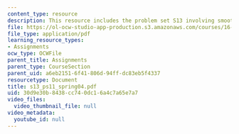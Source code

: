 ```yaml
---
content_type: resource
description: This resource includes the problem set S13 involving smoother function?.
file: https://ol-ocw-studio-app-production.s3.amazonaws.com/courses/16-01-unified-engineering-i-ii-iii-iv-fall-2005-spring-2006/30d9e30b8438cc740dc16a4c7a65e7a7_s13_ps11_spring04.pdf
file_type: application/pdf
learning_resource_types:
- Assignments
ocw_type: OCWFile
parent_title: Assignments
parent_type: CourseSection
parent_uid: a6eb2151-6f41-806d-94ff-dc83eb5f4337
resourcetype: Document
title: s13_ps11_spring04.pdf
uid: 30d9e30b-8438-cc74-0dc1-6a4c7a65e7a7
video_files:
  video_thumbnail_file: null
video_metadata:
  youtube_id: null
---
```

